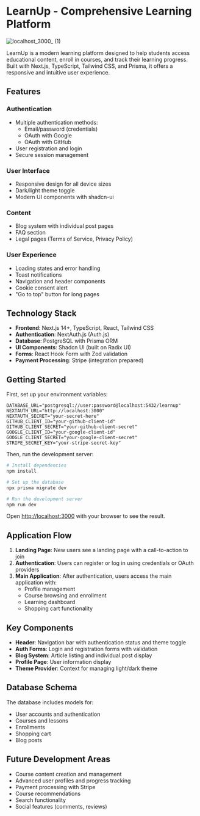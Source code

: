 # LearnUp - Comprehensive Learning Platform
![localhost_3000_ (1)](https://github.com/user-attachments/assets/89401d37-7dab-4726-b233-8df301ede347)

LearnUp is a modern learning platform designed to help students access educational content, enroll in courses, and track their learning progress. Built with Next.js, TypeScript, Tailwind CSS, and Prisma, it offers a responsive and intuitive user experience.

## Features

### Authentication
- Multiple authentication methods:
  - Email/password (credentials)
  - OAuth with Google
  - OAuth with GitHub
- User registration and login
- Secure session management

### User Interface
- Responsive design for all device sizes
- Dark/light theme toggle
- Modern UI components with shadcn-ui

### Content
- Blog system with individual post pages
- FAQ section
- Legal pages (Terms of Service, Privacy Policy)

### User Experience
- Loading states and error handling
- Toast notifications
- Navigation and header components
- Cookie consent alert
- "Go to top" button for long pages

## Technology Stack

- **Frontend**: Next.js 14+, TypeScript, React, Tailwind CSS
- **Authentication**: NextAuth.js (Auth.js)
- **Database**: PostgreSQL with Prisma ORM
- **UI Components**: Shadcn UI (built on Radix UI)
- **Forms**: React Hook Form with Zod validation
- **Payment Processing**: Stripe (integration prepared)

## Getting Started

First, set up your environment variables:

```
DATABASE_URL="postgresql://user:password@localhost:5432/learnup"
NEXTAUTH_URL="http://localhost:3000"
NEXTAUTH_SECRET="your-secret-here"
GITHUB_CLIENT_ID="your-github-client-id"
GITHUB_CLIENT_SECRET="your-github-client-secret"
GOOGLE_CLIENT_ID="your-google-client-id"
GOOGLE_CLIENT_SECRET="your-google-client-secret"
STRIPE_SECRET_KEY="your-stripe-secret-key"
```

Then, run the development server:

```bash
# Install dependencies
npm install

# Set up the database
npx prisma migrate dev

# Run the development server
npm run dev
```

Open [http://localhost:3000](http://localhost:3000) with your browser to see the result.

## Application Flow

1. **Landing Page**: New users see a landing page with a call-to-action to join
2. **Authentication**: Users can register or log in using credentials or OAuth providers
3. **Main Application**: After authentication, users access the main application with:
   - Profile management
   - Course browsing and enrollment
   - Learning dashboard
   - Shopping cart functionality

## Key Components

- **Header**: Navigation bar with authentication status and theme toggle
- **Auth Forms**: Login and registration forms with validation
- **Blog System**: Article listing and individual post display
- **Profile Page**: User information display
- **Theme Provider**: Context for managing light/dark theme

## Database Schema

The database includes models for:
- User accounts and authentication
- Courses and lessons
- Enrollments
- Shopping cart
- Blog posts

## Future Development Areas

- Course content creation and management
- Advanced user profiles and progress tracking
- Payment processing with Stripe
- Course recommendations
- Search functionality
- Social features (comments, reviews)
